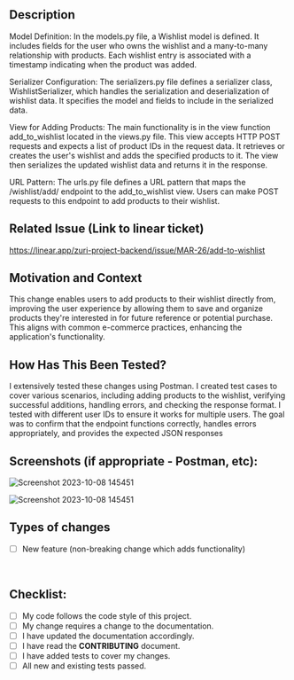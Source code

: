 <!--- Provide a general summary of your changes in the Title above -->
​
## Description
Model Definition: In the models.py file, a Wishlist model is defined. It includes fields for the user who owns the wishlist and a many-to-many relationship with products. Each wishlist entry is associated with a timestamp indicating when the product was added.

Serializer Configuration: The serializers.py file defines a serializer class, WishlistSerializer, which handles the serialization and deserialization of wishlist data. It specifies the model and fields to include in the serialized data.

View for Adding Products: The main functionality is in the view function add_to_wishlist located in the views.py file. This view accepts HTTP POST requests and expects a list of product IDs in the request data. It retrieves or creates the user's wishlist and adds the specified products to it. The view then serializes the updated wishlist data and returns it in the response.

URL Pattern: The urls.py file defines a URL pattern that maps the /wishlist/add/ endpoint to the add_to_wishlist view. Users can make POST requests to this endpoint to add products to their wishlist.
​
## Related Issue (Link to linear ticket)
https://linear.app/zuri-project-backend/issue/MAR-26/add-to-wishlist
​
## Motivation and Context
This change enables users to add products to their wishlist directly from, improving the user experience by allowing them to save and organize products they're interested in for future reference or potential purchase. This aligns with common e-commerce practices, enhancing the application's functionality.
​
## How Has This Been Tested?
I extensively tested these changes using Postman. I created test cases to cover various scenarios,
including adding products to the wishlist, verifying successful additions, handling errors, and checking the response format. I tested with different user IDs to ensure it works for multiple users. The goal was to confirm that the endpoint functions correctly, handles errors appropriately, and provides the expected JSON responses
​
## Screenshots (if appropriate - Postman, etc):


![Screenshot 2023-10-08 145451](https://github.com/hngx-org/Team_Romulus_Zuri_MarketPlace/assets/62937590/77e2abd7-bacc-452f-b38f-dc7fbf542ec7)

![Screenshot 2023-10-08 145451](https://github.com/hngx-org/Team_Romulus_Zuri_MarketPlace/assets/62937590/9401270f-2a6a-4cd0-bb8f-19705baad431)



## Types of changes
- [ ] New feature (non-breaking change which adds functionality)

​
## Checklist:
<!--- Go over all the following points, and put an `x` in all the boxes that apply. -->
<!--- If you're unsure about any of these, don't hesitate to ask. We're here to help! -->
- [ ] My code follows the code style of this project.
- [ ] My change requires a change to the documentation.
- [ ] I have updated the documentation accordingly.
- [ ] I have read the **CONTRIBUTING** document.
- [ ] I have added tests to cover my changes.
- [ ] All new and existing tests passed.

